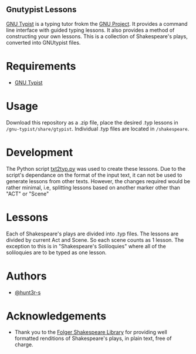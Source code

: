 Gnutypist Lessons
---


  [GNU Typist](https://www.gnu.org/software/gtypist/) is a typing tutor frokm the [GNU
  Project](https://www.gnu.org/). It provides a command line interface
  with guided typing lessons. It also provides a method of constructing
  your own lessons. This is a collection of Shakespeare's plays, converted into
  GNUtypist files.

# Requirements

-   [GNU Typist](https://www.gnu.org/software/gtypist/)

# Usage

Download this repository as a .zip file, place the desired .typ lessons
in `/gnu-typist/share/gtypist`.
Individual .typ files are located in `/shakespeare`.

# Development
The Python script [txt2typ.py](txt2py.py) was used to create these lessons.
Due to the script's dependance on the format of the input text, it can not be used to
generate lessons from other texts. However, the changes required would be rather minimal,
i.e, splitting lessons based on another marker other than "ACT" or "Scene"

# Lessons
Each of Shakespeare's plays are divided into .typ files. The lessons are divided
by current Act and Scene. So each scene counts as 1 lesson. The exception to this
is in "Shakespeare's Soliloquies" where all of the soliloquies are to be typed as one lesson.


# Authors

-   [\@hunt3r-s](https://github.com/hunt3r-s)

# Acknowledgements
- Thank you to the [Folger Shakespeare Library](https://shakespeare.folger.edu/) for providing well formatted
renditions of Shakespeare's plays, in plain text, free of charge.


